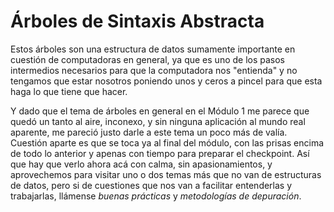 # Árboles de Sintaxis Abstracta

Estos árboles son una estructura de datos sumamente importante en cuestión 
de computadoras en general, ya que es uno de los pasos intermedios 
necesarios para que la computadora nos "entienda" y no tengamos que estar
nosotros poniendo unos y ceros a pincel para que esta haga lo que tiene 
que hacer.

Y dado que el tema de árboles en general en el Módulo 1 me parece que quedó
un tanto al aire, inconexo, y sin ninguna aplicación al mundo real aparente, 
me pareció justo darle a este tema un poco más de valía. Cuestión aparte es 
que se toca ya al final del módulo, con las prisas encima de todo lo anterior
y apenas con tiempo para preparar el checkpoint. Así que hay que verlo ahora 
acá con calma, sin apasionamientos, y aprovechemos para visitar uno o dos 
temas más que no van de estructuras de datos, pero si de cuestiones que nos 
van a facilitar entenderlas y trabajarlas, llámense _buenas prácticas_ y 
_metodologías de depuración_. 


